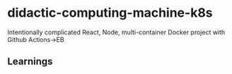 # didactic-computing-machine-k8s
Intentionally complicated React, Node, multi-container Docker project with Github Actions->EB

## Learnings
